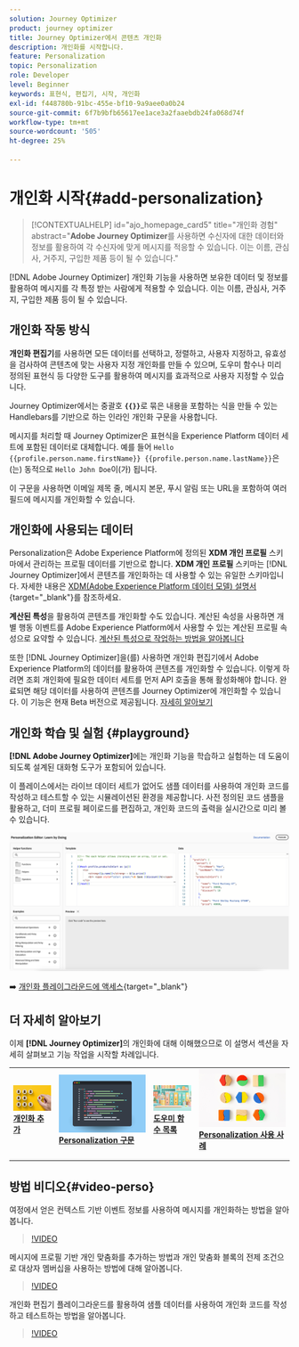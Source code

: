 ```yaml
---
solution: Journey Optimizer
product: journey optimizer
title: Journey Optimizer에서 콘텐츠 개인화
description: 개인화를 시작합니다.
feature: Personalization
topic: Personalization
role: Developer
level: Beginner
keywords: 표현식, 편집기, 시작, 개인화
exl-id: f448780b-91bc-455e-bf10-9a9aee0a0b24
source-git-commit: 6f7b9bfb65617ee1ace3a2faaebdb24fa068d74f
workflow-type: tm+mt
source-wordcount: '505'
ht-degree: 25%

---
```


# 개인화 시작{#add-personalization}

>[!CONTEXTUALHELP]
>id="ajo_homepage_card5"
>title="개인화 경험"
>abstract="**Adobe Journey Optimizer**&#x200B;를 사용하면 수신자에 대한 데이터와 정보를 활용하여 각 수신자에 맞게 메시지를 적응할 수 있습니다. 이는 이름, 관심사, 거주지, 구입한 제품 등이 될 수 있습니다."

[!DNL Adobe Journey Optimizer] 개인화 기능을 사용하면 보유한 데이터 및 정보를 활용하여 메시지를 각 특정 받는 사람에게 적용할 수 있습니다. 이는 이름, 관심사, 거주지, 구입한 제품 등이 될 수 있습니다.

## 개인화 작동 방식

**개인화 편집기**&#x200B;를 사용하면 모든 데이터를 선택하고, 정렬하고, 사용자 지정하고, 유효성을 검사하여 콘텐츠에 맞는 사용자 지정 개인화를 만들 수 있으며, 도우미 함수나 미리 정의된 표현식 등 다양한 도구를 활용하여 메시지를 효과적으로 사용자 지정할 수 있습니다.

Journey Optimizer에서는 중괄호 **`{{}}`**&#x200B;로 묶은 내용을 포함하는 식을 만들 수 있는 Handlebars를 기반으로 하는 인라인 개인화 구문을 사용합니다.

메시지를 처리할 때 Journey Optimizer은 표현식을 Experience Platform 데이터 세트에 포함된 데이터로 대체합니다. 예를 들어 `Hello {{profile.person.name.firstName}} {{profile.person.name.lastName}}`은(는) 동적으로 `Hello John Doe`이(가) 됩니다.

이 구문을 사용하면 이메일 제목 줄, 메시지 본문, 푸시 알림 또는 URL을 포함하여 여러 필드에 메시지를 개인화할 수 있습니다.

## 개인화에 사용되는 데이터

Personalization은 Adobe Experience Platform에 정의된 **XDM 개인 프로필** 스키마에서 관리하는 프로필 데이터를 기반으로 합니다. **XDM 개인 프로필** 스키마는 [!DNL Journey Optimizer]에서 콘텐츠를 개인화하는 데 사용할 수 있는 유일한 스키마입니다. 자세한 내용은 [XDM(Adobe Experience Platform 데이터 모델) 설명서](https://experienceleague.adobe.com/docs/experience-platform/xdm/home.html?lang=ko-KR){target="_blank"}를 참조하세요.

**계산된 특성**&#x200B;을 활용하여 콘텐츠를 개인화할 수도 있습니다. 계산된 속성을 사용하면 개별 행동 이벤트를 Adobe Experience Platform에서 사용할 수 있는 계산된 프로필 속성으로 요약할 수 있습니다. [계산된 특성으로 작업하는 방법을 알아봅니다](../audience/computed-attributes.md)

또한 [!DNL Journey Optimizer]을(를) 사용하면 개인화 편집기에서 Adobe Experience Platform의 데이터를 활용하여 콘텐츠를 개인화할 수 있습니다. 이렇게 하려면 조회 개인화에 필요한 데이터 세트를 먼저 API 호출을 통해 활성화해야 합니다. 완료되면 해당 데이터를 사용하여 콘텐츠를 Journey Optimizer에 개인화할 수 있습니다. 이 기능은 현재 Beta 버전으로 제공됩니다. [자세히 알아보기](../personalization/aep-data-perso.md)

## 개인화 학습 및 실험 {#playground}

**[!DNL Adobe Journey Optimizer]**&#x200B;에는 개인화 기능을 학습하고 실험하는 데 도움이 되도록 설계된 대화형 도구가 포함되어 있습니다.

이 플레이스에서는 라이브 데이터 세트가 없어도 샘플 데이터를 사용하여 개인화 코드를 작성하고 테스트할 수 있는 시뮬레이션된 환경을 제공합니다. 사전 정의된 코드 샘플을 활용하고, 더미 프로필 페이로드를 편집하고, 개인화 코드의 출력을 실시간으로 미리 볼 수 있습니다.

![개인화 플레이그라운드](assets/playground.png)

➡️ [개인화 플레이그라운드에 액세스](https://experienceleague.adobe.com/ko/apps/journey-optimizer/ajo-personalization){target="_blank"}

## 더 자세히 알아보기

이제 **[!DNL Journey Optimizer]**&#x200B;의 개인화에 대해 이해했으므로 이 설명서 섹션을 자세히 살펴보고 기능 작업을 시작할 차례입니다.

<table style="table-layout:fixed"><tr style="border: 0;">
<td>
<a href="personalization-build-expressions.md">
<img alt="개인화 추가" src="assets/do-not-localize/add.png">
</a>
<div>
<a href="personalization-build-expressions.md"><strong>개인화 추가</strong></a>
</div>
<p>
</td>
<td>
<a href="../personalization/personalization-syntax.md">
<img alt="리드" src="assets/do-not-localize/syntax.png">
</a>
<div><a href="../personalization/personalization-syntax.md"><strong>Personalization 구문</strong>
</div>
<p>
</td>
<td>
<a href="../personalization/functions/functions.md">
<img alt="드물게" src="assets/do-not-localize/functions.png">
</a>
<div>
<a href="../personalization/functions/functions.md"><strong>도우미 함수 목록</strong></a>
</div>
<p></td>
<td>
<a href="../personalization/personalization-use-case.md">
<img alt="드물게" src="assets/do-not-localize/uc.png">
</a>
<div>
<a href="../personalization/personalization-use-case.md"><strong>Personalization 사용 사례</strong></a>
</div>
<p></td>
</tr></table>

## 방법 비디오{#video-perso}

여정에서 얻은 컨텍스트 기반 이벤트 정보를 사용하여 메시지를 개인화하는 방법을 알아봅니다.

>[!VIDEO](https://video.tv.adobe.com/v/3448143?captions=kor&quality=12)

메시지에 프로필 기반 개인 맞춤화를 추가하는 방법과 개인 맞춤화 블록의 전제 조건으로 대상자 멤버십을 사용하는 방법에 대해 알아봅니다.

>[!VIDEO](https://video.tv.adobe.com/v/3416272?captions=kor&quality=12)

개인화 편집기 플레이그라운드를 활용하여 샘플 데이터를 사용하여 개인화 코드를 작성하고 테스트하는 방법을 알아봅니다.

>[!VIDEO](https://video.tv.adobe.com/v/3475959?captions=kor&quality=12)
